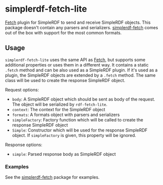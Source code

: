 # simplerdf-fetch-lite

[Fetch](https://fetch.spec.whatwg.org/) plugin for SimpleRDF to send and receive SimpleRDF objects.
This package doesn't contain any parsers and serializers.
[simplerdf-fetch]() comes out of the box with support for the most common formats.  

## Usage

`simplerdf-fetch-lite` uses the same API as [Fetch](https://fetch.spec.whatwg.org/), but supports some additional properties or uses them in a different way.
It contains a static `.fetch` method and can be also used as a SimpleRDF plugin.
If it's used as a plugin, the SimpleRDF objects are extended by a `.fetch` method.
The same class will be used to create the response SimpleRDF object. 

Request options:

- `body`: A SimpleRDF object which should be sent as body of the request.
  The object will be serialized by `rdf-fetch-lite`.
- `context`: The context for the SimpleRDF object
- `formats`: A formats object with parsers and serializers
- `simpleFactory`: Factory function which will be called to create the response SimpleRDF object
- `Simple`: Constructor which will be used for the response SimpleRDF object.
  If `simpleFactory` is given, this property will be ignored.

Response options:

- `simple`: Parsed response body as SimpleRDF object

### Examples

See the [simplerdf-fetch](https://github.com/simplerdf/simplerdf-fetch) package for examples.
